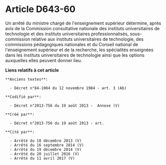 # Article D643-60

Un arrêté du ministre chargé de l'enseignement supérieur détermine, après avis de la Commission consultative nationale des
instituts universitaires de technologie et des instituts universitaires professionnalisés, sous-commission relative aux
instituts universitaires de technologie, des commissions pédagogiques nationales et du Conseil national de l'enseignement
supérieur et de la recherche, les spécialités enseignées dans les instituts universitaires de technologie ainsi que les
options auxquelles elles peuvent donner lieu.

**Liens relatifs à cet article**

	**Anciens textes**:

	  - Décret n°84-1004 du 12 novembre 1984 - art. 3 (Ab)

	**Codifié par**:

	  - Décret n°2013-756 du 19 août 2013 -  Annexe (V)

	**Créé par**:

	  - Décret n°2013-756 du 19 août 2013 - art.

	**Cité par**:

	  - Arrêté du 18 décembre 2013 (V)
	  - Arrêté du 16 septembre 2014 (V)
	  - Arrêté du 19 décembre 2014 (V)
	  - Arrêté du 20 juillet 2016 (V)
	  - Arrêté du 11 avril 2017 (V)
